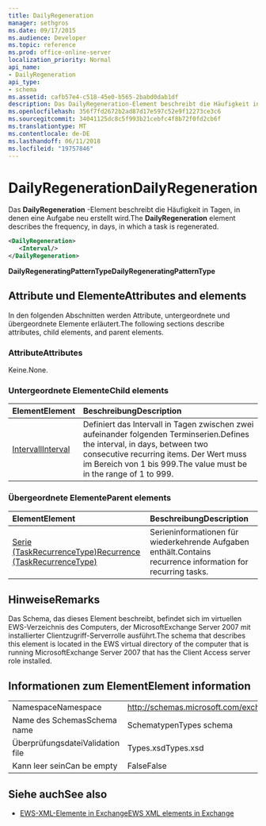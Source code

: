 ```yaml
---
title: DailyRegeneration
manager: sethgros
ms.date: 09/17/2015
ms.audience: Developer
ms.topic: reference
ms.prod: office-online-server
localization_priority: Normal
api_name:
- DailyRegeneration
api_type:
- schema
ms.assetid: cafb57e4-c518-45e0-b565-2babd0dab1df
description: Das DailyRegeneration-Element beschreibt die Häufigkeit in Tagen, in denen eine Aufgabe neu erstellt wird.
ms.openlocfilehash: 356f7fd2672b2ad87d17e597c52e9f12273ce3c6
ms.sourcegitcommit: 34041125dc8c5f993b21cebfc4f8b72f0fd2cb6f
ms.translationtype: MT
ms.contentlocale: de-DE
ms.lasthandoff: 06/11/2018
ms.locfileid: "19757846"
---
```

# <a name="dailyregeneration"></a><span data-ttu-id="e311f-103">DailyRegeneration</span><span class="sxs-lookup"><span data-stu-id="e311f-103">DailyRegeneration</span></span>

<span data-ttu-id="e311f-104">Das **DailyRegeneration** -Element beschreibt die Häufigkeit in Tagen, in denen eine Aufgabe neu erstellt wird.</span><span class="sxs-lookup"><span data-stu-id="e311f-104">The **DailyRegeneration** element describes the frequency, in days, in which a task is regenerated.</span></span> 
  
```xml
<DailyRegeneration>
   <Interval/>
</DailyRegeneration>
```

<span data-ttu-id="e311f-105">**DailyRegeneratingPatternType**</span><span class="sxs-lookup"><span data-stu-id="e311f-105">**DailyRegeneratingPatternType**</span></span>

## <a name="attributes-and-elements"></a><span data-ttu-id="e311f-106">Attribute und Elemente</span><span class="sxs-lookup"><span data-stu-id="e311f-106">Attributes and elements</span></span>

<span data-ttu-id="e311f-107">In den folgenden Abschnitten werden Attribute, untergeordnete und übergeordnete Elemente erläutert.</span><span class="sxs-lookup"><span data-stu-id="e311f-107">The following sections describe attributes, child elements, and parent elements.</span></span>
  
### <a name="attributes"></a><span data-ttu-id="e311f-108">Attribute</span><span class="sxs-lookup"><span data-stu-id="e311f-108">Attributes</span></span>

<span data-ttu-id="e311f-109">Keine.</span><span class="sxs-lookup"><span data-stu-id="e311f-109">None.</span></span>
  
### <a name="child-elements"></a><span data-ttu-id="e311f-110">Untergeordnete Elemente</span><span class="sxs-lookup"><span data-stu-id="e311f-110">Child elements</span></span>

|<span data-ttu-id="e311f-111">**Element**</span><span class="sxs-lookup"><span data-stu-id="e311f-111">**Element**</span></span>|<span data-ttu-id="e311f-112">**Beschreibung**</span><span class="sxs-lookup"><span data-stu-id="e311f-112">**Description**</span></span>|
|:-----|:-----|
|[<span data-ttu-id="e311f-113">Intervall</span><span class="sxs-lookup"><span data-stu-id="e311f-113">Interval</span></span>](interval.md) <br/> |<span data-ttu-id="e311f-114">Definiert das Intervall in Tagen zwischen zwei aufeinander folgenden Terminserien.</span><span class="sxs-lookup"><span data-stu-id="e311f-114">Defines the interval, in days, between two consecutive recurring items.</span></span> <span data-ttu-id="e311f-115">Der Wert muss im Bereich von 1 bis 999.</span><span class="sxs-lookup"><span data-stu-id="e311f-115">The value must be in the range of 1 to 999.</span></span>  <br/> |
   
### <a name="parent-elements"></a><span data-ttu-id="e311f-116">Übergeordnete Elemente</span><span class="sxs-lookup"><span data-stu-id="e311f-116">Parent elements</span></span>

|<span data-ttu-id="e311f-117">**Element**</span><span class="sxs-lookup"><span data-stu-id="e311f-117">**Element**</span></span>|<span data-ttu-id="e311f-118">**Beschreibung**</span><span class="sxs-lookup"><span data-stu-id="e311f-118">**Description**</span></span>|
|:-----|:-----|
|[<span data-ttu-id="e311f-119">Serie (TaskRecurrenceType)</span><span class="sxs-lookup"><span data-stu-id="e311f-119">Recurrence (TaskRecurrenceType)</span></span>](recurrence-taskrecurrencetype.md) <br/> |<span data-ttu-id="e311f-120">Serieninformationen für wiederkehrende Aufgaben enthält.</span><span class="sxs-lookup"><span data-stu-id="e311f-120">Contains recurrence information for recurring tasks.</span></span>  <br/> |
   
## <a name="remarks"></a><span data-ttu-id="e311f-121">Hinweise</span><span class="sxs-lookup"><span data-stu-id="e311f-121">Remarks</span></span>

<span data-ttu-id="e311f-122">Das Schema, das dieses Element beschreibt, befindet sich im virtuellen EWS-Verzeichnis des Computers, der MicrosoftExchange Server 2007 mit installierter Clientzugriff-Serverrolle ausführt.</span><span class="sxs-lookup"><span data-stu-id="e311f-122">The schema that describes this element is located in the EWS virtual directory of the computer that is running MicrosoftExchange Server 2007 that has the Client Access server role installed.</span></span>
  
## <a name="element-information"></a><span data-ttu-id="e311f-123">Informationen zum Element</span><span class="sxs-lookup"><span data-stu-id="e311f-123">Element information</span></span>

|||
|:-----|:-----|
|<span data-ttu-id="e311f-124">Namespace</span><span class="sxs-lookup"><span data-stu-id="e311f-124">Namespace</span></span>  <br/> |http://schemas.microsoft.com/exchange/services/2006/types  <br/> |
|<span data-ttu-id="e311f-125">Name des Schemas</span><span class="sxs-lookup"><span data-stu-id="e311f-125">Schema name</span></span>  <br/> |<span data-ttu-id="e311f-126">Schematypen</span><span class="sxs-lookup"><span data-stu-id="e311f-126">Types schema</span></span>  <br/> |
|<span data-ttu-id="e311f-127">Überprüfungsdatei</span><span class="sxs-lookup"><span data-stu-id="e311f-127">Validation file</span></span>  <br/> |<span data-ttu-id="e311f-128">Types.xsd</span><span class="sxs-lookup"><span data-stu-id="e311f-128">Types.xsd</span></span>  <br/> |
|<span data-ttu-id="e311f-129">Kann leer sein</span><span class="sxs-lookup"><span data-stu-id="e311f-129">Can be empty</span></span>  <br/> |<span data-ttu-id="e311f-130">False</span><span class="sxs-lookup"><span data-stu-id="e311f-130">False</span></span>  <br/> |
   
## <a name="see-also"></a><span data-ttu-id="e311f-131">Siehe auch</span><span class="sxs-lookup"><span data-stu-id="e311f-131">See also</span></span>

- [<span data-ttu-id="e311f-132">EWS-XML-Elemente in Exchange</span><span class="sxs-lookup"><span data-stu-id="e311f-132">EWS XML elements in Exchange</span></span>](ews-xml-elements-in-exchange.md)

